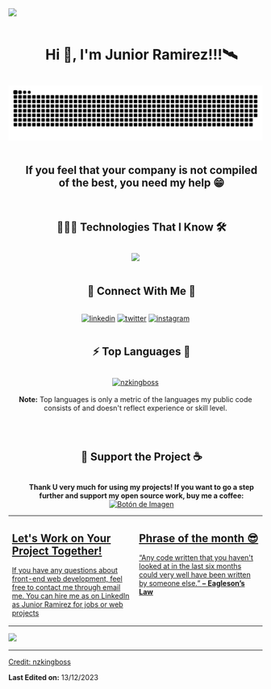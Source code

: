 
<!--horizontal divider(line)-->
<img src="https://user-images.githubusercontent.com/73097560/115834477-dbab4500-a447-11eb-908a-139a6edaec5c.gif">

<!--h1 without bottom border-->
<div id="user-content-toc">
  <ul align="center">
    <summary><h1 style="display: inline-block">Hi 👋, I'm Junior Ramirez!!!🛰️</h1></summary>
  </ul>
</div>

<!--- snake -->
<div align="center">
  <img  src="https://github.com/1999AZZAR/1999AZZAR/blob/main/resources/img/grid-snake.svg"
       alt="snake" /></a>
</div>

<!--h2 without bottom border-->
<div id="user-content-toc">
  <ul align="center">
    <summary><h2 style="display: inline-block">If you feel that your company is not compiled of the best, you need my help 😁</h2></summary>
  </ul>
</div>

<!--h1 without bottom border-->
<div id="user-content-toc">
  <ul align="center">
    <summary><h2 style="display: inline-block">👨🏻‍💻 Technologies That I Know 🛠️</h2></summary>
  </ul>
</div>

<!--tech stack icons-->
<p align="center">
  <a href="https://skillicons.dev">
    <img src="https://skillicons.dev/icons?i=git,aws,js,css,html,bootstrap,jQuery,ps,ai,figma,github,mysql,react,vscode&perline=14" />
  </a>
</p>

<!-- Connect with me -->
<div id="user-content-toc">
  <ul align="center">
    <summary><h2 style="display: inline-block">🤝 Connect With Me 💬</h2></summary>
  </ul>
</div>

<p align="center">
<a href="https://www.linkedin.com/in/junior-ramirez-" target="blank"><img align="center" src="https://user-images.githubusercontent.com/88904952/234979284-68c11d7f-1acc-4f0c-ac78-044e1037d7b0.png" alt="linkedin" height="50" width="50" /></a>
<a href="https://twitter.com/grizzley4pf" target="blank"><img align="center" src="https://user-images.githubusercontent.com/88904952/234980676-61bfb021-ecc8-48f7-88e6-34c1b06c4a58.png" alt="twitter" height="50" width="50" /></a> 
<a href="https://www.instagram.com/nzkingboss" target="blank"><img align="center" src="https://user-images.githubusercontent.com/88904952/234981169-2dd1e58f-4b7e-468c-8213-034ba62156c3.png" alt="instagram" height="50" width="50" /></a>
</p>

<div id="user-content-toc">
  <ul align="center">
    <summary><h2 style="display: inline-block">⚡ Top Languages 💾</h2></summary>
  </ul>
</div>

<p align="center">
	<a href="https://github.com/nzkingboss">
	<img src="https://github-readme-stats.vercel.app/api/top-langs/?username=nzkingboss" alt="nzkingboss">
	</a>
	<br/>
<br/>
<b>Note:</b> Top languages is only a metric of the languages my public code consists of and doesn't reflect experience or skill level.
</p>
<br/>

<!--profile visit count-->
<div id="user-content-toc">
  <ul align="center">
    <summary><h2 style="display: inline-block">💖 Support the Project ☕</h2></summary>
  </ul>
</div>
<div id="user-content-toc">
  <ul align="center">
<b>Thank U very much for using my projects! If you want to go a step further and support my open source work, buy me a coffee:</b>
<br>
<a href="https://www.buymeacoffee.com/j.grizzley" target="_blank">
<img src="https://bizcolumnist.com/wp-content/uploads/2022/12/bmc-full-logo-1024x248.png" alt="Botón de Imagen" width="180" height="60">
</div>

<table style="border: none">
  <tr>
  <td width="50%" valign="top">

## Let's Work on Your Project Together!

If you have any questions about front-end web development, feel free to <a href="mailto:juniorjnr730@gmail.com">contact me through email</a> me.
You can hire me as on LinkedIn as <a href="https://www.linkedin.com/in/junior-ramirez-/">Junior Ramirez</a> for jobs or web projects

  </td>
  <td width="50%" valign="top">

## Phrase of the month 😎

“Any code written that you haven't looked at in the last six months could very well have been written by someone else.” 
<b>– Eagleson’s Law</b>

  </td>
  </tr>
</table>

<!--horizontal divider(gradiant)-->
<img src="https://user-images.githubusercontent.com/73097560/115834477-dbab4500-a447-11eb-908a-139a6edaec5c.gif">

----------------------------------------------------------------------
Credit: [nzkingboss](https://github.com/nzkingboss)

<b>Last Edited on:</b> 13/12/2023
